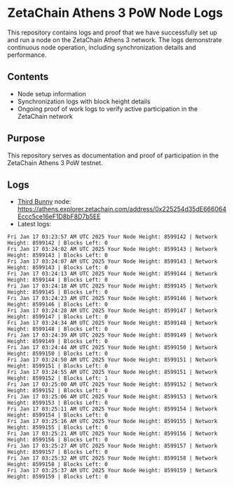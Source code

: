 # ZetaChain Athens 3 PoW Node Logs
This repository contains logs and proof that we have successfully set up and run a node on the ZetaChain Athens 3 network. The logs demonstrate continuous node operation, including synchronization details and performance.

## Contents
- Node setup information
- Synchronization logs with block height details
- Ongoing proof of work logs to verify active participation in the ZetaChain network

## Purpose
This repository serves as documentation and proof of participation in the ZetaChain Athens 3 PoW testnet.

## Logs

- [Third Bunny](https://thirdbunny.xyz/) node: https://athens.explorer.zetachain.com/address/0x225254d35dE666064Eccc5ce16eF1D8bF8D7b5EE
- Latest logs:
```
Fri Jan 17 03:23:57 AM UTC 2025 Your Node Height: 8599142 | Network Height: 8599142 | Blocks Left: 0
Fri Jan 17 03:24:02 AM UTC 2025 Your Node Height: 8599143 | Network Height: 8599143 | Blocks Left: 0
Fri Jan 17 03:24:07 AM UTC 2025 Your Node Height: 8599143 | Network Height: 8599143 | Blocks Left: 0
Fri Jan 17 03:24:13 AM UTC 2025 Your Node Height: 8599144 | Network Height: 8599144 | Blocks Left: 0
Fri Jan 17 03:24:18 AM UTC 2025 Your Node Height: 8599145 | Network Height: 8599145 | Blocks Left: 0
Fri Jan 17 03:24:23 AM UTC 2025 Your Node Height: 8599146 | Network Height: 8599146 | Blocks Left: 0
Fri Jan 17 03:24:28 AM UTC 2025 Your Node Height: 8599147 | Network Height: 8599147 | Blocks Left: 0
Fri Jan 17 03:24:34 AM UTC 2025 Your Node Height: 8599148 | Network Height: 8599148 | Blocks Left: 0
Fri Jan 17 03:24:39 AM UTC 2025 Your Node Height: 8599149 | Network Height: 8599149 | Blocks Left: 0
Fri Jan 17 03:24:44 AM UTC 2025 Your Node Height: 8599150 | Network Height: 8599150 | Blocks Left: 0
Fri Jan 17 03:24:50 AM UTC 2025 Your Node Height: 8599151 | Network Height: 8599151 | Blocks Left: 0
Fri Jan 17 03:24:55 AM UTC 2025 Your Node Height: 8599151 | Network Height: 8599152 | Blocks Left: 1
Fri Jan 17 03:25:00 AM UTC 2025 Your Node Height: 8599152 | Network Height: 8599152 | Blocks Left: 0
Fri Jan 17 03:25:06 AM UTC 2025 Your Node Height: 8599153 | Network Height: 8599153 | Blocks Left: 0
Fri Jan 17 03:25:11 AM UTC 2025 Your Node Height: 8599154 | Network Height: 8599154 | Blocks Left: 0
Fri Jan 17 03:25:16 AM UTC 2025 Your Node Height: 8599155 | Network Height: 8599155 | Blocks Left: 0
Fri Jan 17 03:25:21 AM UTC 2025 Your Node Height: 8599156 | Network Height: 8599156 | Blocks Left: 0
Fri Jan 17 03:25:27 AM UTC 2025 Your Node Height: 8599157 | Network Height: 8599157 | Blocks Left: 0
Fri Jan 17 03:25:32 AM UTC 2025 Your Node Height: 8599158 | Network Height: 8599158 | Blocks Left: 0
Fri Jan 17 03:25:37 AM UTC 2025 Your Node Height: 8599159 | Network Height: 8599159 | Blocks Left: 0
```
